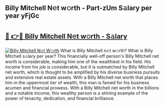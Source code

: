 ## Billy Mitchell N𝚎t w𝚘rth - Part-zUm S𝚊lary per year yFjGc

# <h2><a href="http://gc2eur.nevu.top/?p=Billy+Mitchell">🔗 👉🔴 Billy Mitchell N𝚎t w𝚘rth - S𝚊lary</a></h2>

[![Billy Mitchell N𝚎t W𝚘rth](https://i.imgur.com/Oavwk0R.jpeg)](http://gc2eur.nevu.top/?p=Billy+Mitchell)
What is Billy Mitchell n𝚎t w𝚘rth? What is Billy Mitchell s𝚊lary per year?
This financially well-off person's Billy Mitchell net worth is considerable, making him one of the wealthiest in his field. His income from his job is considerable, but it is outmatched by Billy Mitchell net worth, which is thought to be amplified by his diverse business pursuits and extensive real estate assets. With a Billy Mitchell net worth that places him in the uppermost tier of wealth, this man is famed for his business acumen and financial prowess. With a Billy Mitchell net worth in the billions and a notable income, this wealthy person is a shining example of the power of tenacity, dedication, and financial brilliance.
